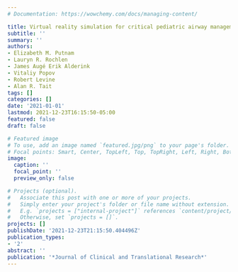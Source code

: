 ```yaml
---
# Documentation: https://wowchemy.com/docs/managing-content/

title: Virtual reality simulation for critical pediatric airway management training
subtitle: ''
summary: ''
authors:
- Elizabeth M. Putnam
- Lauryn R. Rochlen
- James Augé Erik Alderink
- Vitaliy Popov
- Robert Levine
- Alan R. Tait
tags: []
categories: []
date: '2021-01-01'
lastmod: 2021-12-23T16:15:50-05:00
featured: false
draft: false

# Featured image
# To use, add an image named `featured.jpg/png` to your page's folder.
# Focal points: Smart, Center, TopLeft, Top, TopRight, Left, Right, BottomLeft, Bottom, BottomRight.
image:
  caption: ''
  focal_point: ''
  preview_only: false

# Projects (optional).
#   Associate this post with one or more of your projects.
#   Simply enter your project's folder or file name without extension.
#   E.g. `projects = ["internal-project"]` references `content/project/deep-learning/index.md`.
#   Otherwise, set `projects = []`.
projects: []
publishDate: '2021-12-23T21:15:50.404496Z'
publication_types:
- '2'
abstract: ''
publication: '*Journal of Clinical and Translational Research*'
---
```

